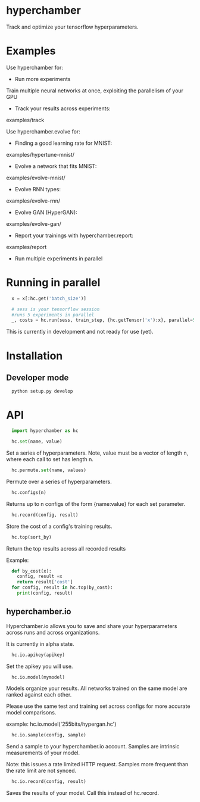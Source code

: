 # hyperchamber
Track and optimize your tensorflow hyperparameters.

# Examples

Use hyperchamber for:

* Run more experiments

Train multiple neural networks at once, exploiting the parallelism of your GPU

* Track your results across experiments:

examples/track

Use hyperchamber.evolve for:

* Finding a good learning rate for MNIST:

examples/hypertune-mnist/

* Evolve a network that fits MNIST:

examples/evolve-mnist/

* Evolve RNN types:

examples/evolve-rnn/

* Evolve GAN (HyperGAN):

examples/evolve-gan/

* Report your trainings with hyperchamber.report:

examples/report

* Run multiple experiments in parallel


# Running in parallel
```python
  x = x[:hc.get('batch_size')]

  # sess is your tensorflow session
  #runs 5 experiments in parallel
  _, costs = hc.run(sess, train_step, {hc.getTensor('x'):x}, parallel=5)
```

This is currently in development and not ready for use (yet).


# Installation

## Developer mode

```
  python setup.py develop
```

# API

```python
  import hyperchamber as hc
```
```python
  hc.set(name, value)
```

Set a series of hyperparameters.  Note, value must be a vector of length n, where each call to set has length n.

```python
  hc.permute.set(name, values)
```

Permute over a series of hyperparameters.

```python
  hc.configs(n)
```
Returns up to n configs of the form {name:value} for each set parameter.


```python
  hc.record(config, result)
```
Store the cost of a config's training results. 


```python
  hc.top(sort_by)
```

Return the top results across all recorded results

Example:

```python
  def by_cost(x):
    config, result =x
    return result['cost']
  for config, result in hc.top(by_cost): 
    print(config, result)
```

## hyperchamber.io

Hyperchamber.io allows you to save and share your hyperparameters across runs and across organizations.

It is currently in alpha state.

```python
  hc.io.apikey(apikey)
```

Set the apikey you will use.

```python
  hc.io.model(mymodel)
```

Models organize your results.  All networks trained on the same model are ranked against each other.

Please use the same test and training set across configs for more accurate model comparisons. 

example: hc.io.model('255bits/hypergan.hc')

```python
  hc.io.sample(config, sample)
```

Send a sample to your hyperchamber.io account.  Samples are intrinsic measurements of your model.

Note:  this issues a rate limited HTTP request.  Samples more frequent than the rate limit are not synced. 

```python
  hc.io.record(config, result)
```

Saves the results of your model.  Call this instead of hc.record.


